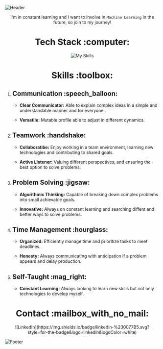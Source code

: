 ![Header](https://github.com/REPTaiLE/REPTaiLE/assets/56081472/1b9445e6-d18a-4207-99e0-f424f0da5003)
<p align="center">I'm in constant learning and I want to involve in <code>Machine Learning</code> in the future, so join to my journey!</p>

<h1 align="center">Tech Stack :computer:</h1> 

<p align="center">
    <img src="https://skillicons.dev/icons?i=html,css,js,ts,react,bootstrap,py,git,figma,wordpress,mysql,nodejs,bash,ps,ai&theme=light" alt="My Skills" />
</p>


<h1 align="center">Skills :toolbox:</h1> 

<ol>
    <li>
        <h2>Communication :speech_balloon:</h2>
        <ul>
            <li><p><strong>Clear Communicator:</strong>  Able to explain complex ideas in a simple and understandable manner and for everyone.</p></li>
            <li><p><strong>Versatile:</strong>  Mutable profile able to adjust in different dynamics.</p></li>
        </ul>
    </li>
    <li>
        <h2>Teamwork :handshake:</h2>
        <ul>
            <li><p><strong>Collaboratibe:</strong>  Enjoy working in a team environment, learning new technologies and contributing to shared goals.</p></li>
            <li><p><strong>Active Listener:</strong>  Valuing different perspectives, and ensuring the best option to solve problems.</p></li>
        </ul>
    </li>
    <li>
        <h2>Problem Solving :jigsaw:</h2>
        <ul>
            <li><p><strong>Algorithmic Thinking:</strong>   Capable of breaking down complex problems into small achievable goals.</p></li>
            <li><p><strong>Innovative:</strong>  Always on constant learning and searching diffent and better ways to solve problems.</p></li>
        </ul>
    </li>
    <li>
        <h2>Time Management :hourglass:</h2>
        <ul>
            <li><p><strong>Organized:</strong>   Efficiently manage time and prioritize tasks to meet deadlines.</p></li>
            <li><p><strong>Honesty:</strong>  Always communicating with anticipation if a problem appears and delay production.</p></li>
        </ul>
    </li>
    <li>
        <h2>Self-Taught :mag_right:</h2>
        <ul>
            <li><p><strong>Constant Learning:</strong>   Always looking to learn new skills but not only technologies to develop myself.</p></li>
        </ul>
    </li>
</ol>


<h1 align="center">Contact :mailbox_with_no_mail:</h1> 

<p align="center">
    ![LinkedIn](https://img.shields.io/badge/linkedin-%230077B5.svg?style=for-the-badge&logo=linkedin&logoColor=white)
</p>

![Footer](https://github.com/REPTaiLE/REPTaiLE/assets/56081472/4deaf28e-74e5-4aba-9890-badd301507a8)
